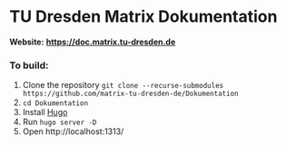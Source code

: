 # TU Dresden Matrix Dokumentation
**Website:** **https://doc.matrix.tu-dresden.de**

### To build:
1. Clone the repository `git clone --recurse-submodules https://github.com/matrix-tu-dresden-de/Dokumentation`
1. `cd Dokumentation`
1. Install [Hugo](https://gohugo.io/getting-started/installing)
1. Run `hugo server -D`
1. Open http://localhost:1313/